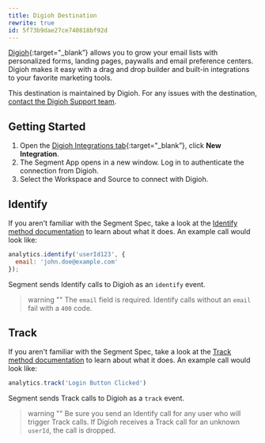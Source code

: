 ```yaml
---
title: Digioh Destination
rewrite: true
id: 5f73b9dae27ce740818bf92d
---
```

[Digioh](https://www.digioh.com/?utm_source=segmentio&utm_medium=docs&utm_campaign=partners){:target="_blank”} allows you to grow your email lists with personalized forms, landing pages, paywalls and email preference centers. Digioh makes it easy with a drag and drop builder and built-in integrations to your favorite marketing tools.

This destination is maintained by Digioh. For any issues with the destination, [contact the Digioh Support team](mailto:contact@digioh.com).

## Getting Started



1. Open the [Digioh Integrations tab](https://account.digioh.com/Integration/List){:target="_blank”}, click **New Integration**.
2. The Segment App opens in a new window. Log in to authenticate the connection from Digioh.
3. Select the Workspace and Source to connect with Digioh.

## Identify

If you aren't familiar with the Segment Spec, take a look at the [Identify method documentation](/docs/connections/spec/identify/) to learn about what it does. An example call would look like:

```js
analytics.identify('userId123', {
  email: 'john.doe@example.com'
});
```

Segment sends Identify calls to Digioh as an `identify` event.

> warning ""
> The `email` field is required. Identify calls without an `email` fail with a `400` code.

## Track

If you aren't familiar with the Segment Spec, take a look at the [Track method documentation](/docs/connections/spec/track/) to learn about what it does. An example call would look like:

```js
analytics.track('Login Button Clicked')
```

Segment sends Track calls to Digioh as a `track` event.

> warning ""
> Be sure you send an Identify call for any user who will trigger Track calls. If Digioh receives a Track call for an unknown `userId`, the call is dropped.
